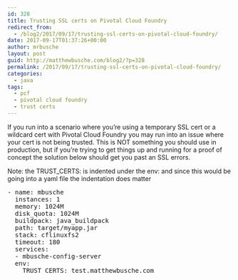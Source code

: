 ```yaml
---
id: 328
title: Trusting SSL certs on Pivotal Cloud Foundry
redirect_from:
  - /blog2/2017/09/17/trusting-ssl-certs-on-pivotal-cloud-foundry/
date: 2017-09-17T01:37:26+00:00
author: mrbusche
layout: post
guid: http://matthewbusche.com/blog2/?p=328
permalink: /2017/09/17/trusting-ssl-certs-on-pivotal-cloud-foundry/
categories:
  - java
tags:
  - pcf
  - pivotal cloud foundry
  - trust certs
---
```

If you run into a scenario where you&#8217;re using a temporary SSL cert or a wildcard cert with Pivotal Cloud Foundry you may run into an issue where your cert is not being trusted. This is NOT something you should use in production, but if you&#8217;re trying to get things up and running for a proof of concept the solution below should get you past an SSL errors.

Note: the TRUST_CERTS: is indented under the env: and since this would be going into a yaml file the indentation does matter

<pre>- name: mbusche
&nbsp;&nbsp;instances: 1
&nbsp;&nbsp;memory: 1024M
&nbsp;&nbsp;disk_quota: 1024M
&nbsp;&nbsp;buildpack: java_buildpack
&nbsp;&nbsp;path: target/myapp.jar
&nbsp;&nbsp;stack: cflinuxfs2
&nbsp;&nbsp;timeout: 180
&nbsp;&nbsp;services:
&nbsp;&nbsp;- mbusche-config-server
&nbsp;&nbsp;env:
&nbsp;&nbsp;&nbsp;&nbsp;TRUST_CERTS: test.matthewbusche.com
</pre>